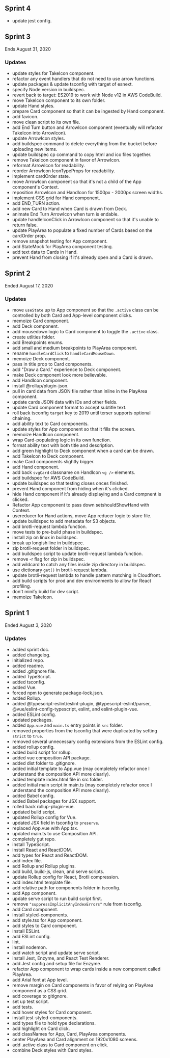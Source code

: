 ## Sprint 4
- update jest config.

## Sprint 3
Ends August 31, 2020

### Updates
- update styles for TakeIcon component.
- refactor any event handlers that do not need to use arrow functions.
- update packages & update tsconfig with target of esnext.
- specify Node version in buildspec.
- revert back to target: ES2019 to work with Node v12 in AWS CodeBuild.
- move TakeIcon component to its own folder.
- update Hand styles.
- prepare Card component so that it can be ingested by Hand component.
- add favicon.
- move clean script to its own file.
- add End Turn button and ArrowIcon component (eventually will refactor TakeIcon into ArrowIcon).
- update ArrowIcon styles.
- add buildspec command to delete everything from the bucket before uploading new items.
- update buildspec cp command to copy html and ico files together.
- remove TakeIcon component in favor of ArrowIcon.
- reformat ArrowIcon for readability.
- reorder ArrowIcon IconTypeProps for readability.
- implement cardOrder state.
- move ArrowIcon component so that it's not a child of the App component's Context.
- reposition ArrowIcon and HandIcon for 1500px - 2000px screen widths.
- implement CSS grid for Hand component.
- add END_TURN action.
- add new Card to Hand when Card is drawn from Deck.
- animate End Turn ArrowIcon when turn is endable.
- update handleIconClick in ArrowIcon component so that it's unable to return false.
- update PlayArea to populate a fixed number of Cards based on the cardOrder prop.
- remove snapshot testing for App component.
- add StateMock for PlayArea component testing.
- add text data to Cards in Hand.
- prevent Hand from closing if it's already open and a Card is drawn.

## Sprint 2
Ended August 17, 2020

### Updates

- move `useState` up to App component so that the `.active` class can be controlled by both Card and App-level component clicks.
- memoize Card component.
- add Deck component.
- add mousedown logic to Card component to toggle the `.active` class.
- create utlities folder.
- add Breakpoints enums.
- add small and medium breakpoints to PlayArea component.
- rename `handleCardClick` to `handleCardMouseDown`.
- memoize Deck component.
- pass in title prop to Card components.
- add "Draw a Card." experience to Deck component.
- make Deck component look more believable.
- add HandIcon component.
- install @rollup/plugin-json.
- pull in card data from JSON file rather than inline in the PlayArea component.
- update cards JSON data with IDs and other fields.
- update Card component format to accept subtitle text.
- roll back tsconfig `target` key to 2019 until terser supports optional chaining.
- add ability text to Card components.
- update styles for App component so that it fills the screen.
- memoize HandIcon component.
- wrap Card-populating logic in its own function.
- format ability text with both title and description.
- add green highlight to Deck component when a card can be drawn.
- add TakeIcon to Deck component.
- make Card components slightly bigger.
- add Hand component.
- add back `svgCard` classname on HandIcon `<g />` elements.
- add buildspec for AWS CodeBuild.
- update buildspec so that testing closes onces finished.
- prevent Hand component from hiding when it's clicked.
- hide Hand component if it's already displaying and a Card compnent is clicked.
- Refactor App component to pass down setshouldShowHand with Context.
- usereducer for Hand actions, move App reducer logic to store file.
- update buildspec to add metadata for S3 objects.
- add brotli-request lambda function.
- move tests to pre-build phase in buildspec.
- install zip on linux in buildspec.
- break up longish line in buildspec.
- zip brotli-request folder in buildspec.
- add buildspec script to update brotli-request lambda function.
- remove -r flag for zip in buildspec.
- add wildcard to catch any files inside zip directory in buildspec.
- use dictionary `get()` in brotli-request lambda.
- update brotli-request lambda to handle pattern matching in Cloudfront.
- add build scripts for prod and dev environments to allow for React profiling.
- don't minify build for dev script.
- memoize TakeIcon.

## Sprint 1
Ended August 3, 2020

### Updates

- added sprint doc.
- added changelog.
- initialized repo.
- added readme.
- added .gitignore file.
- added TypeScript.
- added tsconfig.
- added Vue.
- forced npm to generate package-lock.json.
- added Rollup.
- added @typescript-eslint/eslint-plugin, @typescript-eslint/parser, @vue/eslint-config-typescript, eslint, and eslint-plugin-vue.
- added ESLint config.
- updated packages.
- added `App.vue` and `main.ts` entry points in `src` folder.
- removed properties from the tsconfig that were duplicated by setting `strict` to `true`.
- removed several unnecessary config extensions from the ESLint config.
- added rollup config.
- added build script for rollup.
- added vue composition API package.
- added dist folder to .gitignore.
- added initial template to App.vue (may completely refactor once I understand the composition API more clearly).
- added template index.html file in src folder.
- added initial main script in main.ts (may completely refactor once I understand the composition API more clearly).
- added Babel config.
- added Babel packages for JSX support.
- rolled back rollup-plugin-vue.
- updated build script.
- updated Rollup config for Vue.
- updated JSX field in tsconfig to `preserve`.
- replaced App.vue with App.tsx.
- updated main.ts to use Composition API.
- completely gut repo.
- install TypeScript.
- install React and ReactDOM.
- add types for React and ReactDOM.
- add index file.
- add Rollup and Rollup plugins.
- add build, build-js, clean, and serve scripts.
- update Rollup config for React, Brotli compression.
- add index.html template file.
- add relative path for components folder in tsconfig.
- add App component.
- update serve script to run build script first.
- remove `"suppressImplicitAnyIndexErrors"` rule from tsconfig.
- add Card component.
- install styled-components.
- add style.tsx for App component.
- add styles to Card component.
- install ESLint.
- add ESLint config.
- lint.
- install nodemon.
- add watch script and update serve script.
- install Jest, Enzyme, and React Test Renderer.
- add Jest config and setup file for Enzyme.
- refactor App component to wrap cards inside a new component called PlayArea.
- add Arial font at App level.
- remove margin on Card components in favor of relying on PlayArea component as a CSS grid.
- add coverage to gitignore.
- set up test script.
- add tests.
- add hover styles for Card component.
- install jest-styled-components.
- add types file to hold type declarations.
- add highlight on Card click.
- add classNames for App, Card, PlayArea components.
- center PlayArea and Card alignment on 1920x1080 screens.
- add .active class to Card component on click.
- combine Deck styles with Card styles.